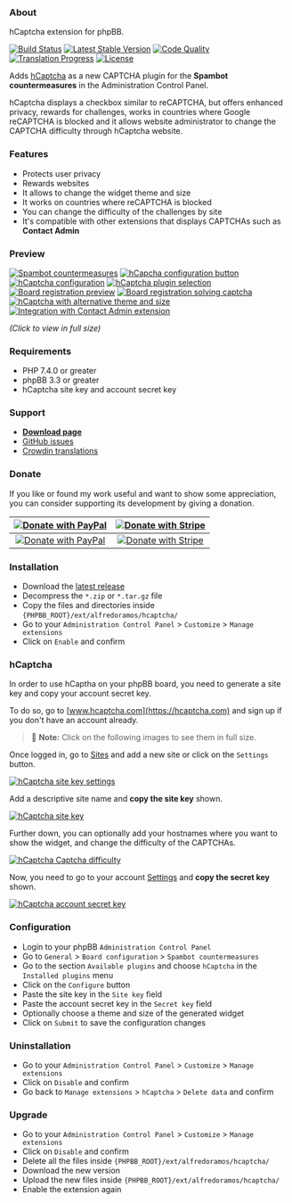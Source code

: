 ### About

hCaptcha extension for phpBB.

[![Build Status](https://img.shields.io/github/actions/workflow/status/AlfredoRamos/phpbb-ext-hcaptcha/ci.yml?style=flat-square)](https://github.com/AlfredoRamos/phpbb-ext-hcaptcha/actions)
[![Latest Stable Version](https://img.shields.io/github/tag/AlfredoRamos/phpbb-ext-hcaptcha.svg?label=stable&style=flat-square)](https://github.com/AlfredoRamos/phpbb-ext-hcaptcha/releases)
[![Code Quality](https://img.shields.io/codacy/grade/880e827356774dcf8348b803ff5b6855.svg?style=flat-square)](https://app.codacy.com/gh/AlfredoRamos/phpbb-ext-hcaptcha/dashboard)
[![Translation Progress](https://badges.crowdin.net/phpbb-ext-hcaptcha/localized.svg)](https://crowdin.com/project/phpbb-ext-hcaptcha)
[![License](https://img.shields.io/github/license/AlfredoRamos/phpbb-ext-hcaptcha.svg?style=flat-square)](https://raw.githubusercontent.com/AlfredoRamos/phpbb-ext-hcaptcha/master/license.txt)

Adds [hCaptcha](https://hcaptcha.com) as a new CAPTCHA plugin for the **Spambot countermeasures** in the Administration Control Panel.

hCaptcha displays a checkbox similar to reCAPTCHA, but offers enhanced privacy, rewards for challenges, works in countries where Google reCAPTCHA is blocked and it allows website administrator to change the CAPTCHA difficulty through hCaptcha website.

### Features

- Protects user privacy
- Rewards websites
- It allows to change the widget theme and size
- It works on countries where reCAPTCHA is blocked
- You can change the difficulty of the challenges by site
- It's compatible with other extensions that displays CAPTCHAs such as **Contact Admin**

### Preview

[![Spambot countermeasures](https://i.imgur.com/R4RcI3Qb.png)](https://i.imgur.com/R4RcI3Q.png)
[![hCapcha configuration button](https://i.imgur.com/C1eI18wb.png)](https://i.imgur.com/C1eI18w.png)
[![hCaptcha configuration](https://i.imgur.com/EmYYpkZb.png)](https://i.imgur.com/EmYYpkZ.png)
[![hCaptcha plugin selection](https://i.imgur.com/iEkJYkKb.png)](https://i.imgur.com/iEkJYkK.png)
[![Board registration preview](https://i.imgur.com/gZ3BSDRb.png)](https://i.imgur.com/gZ3BSDR.png)
[![Board registration solving captcha](https://i.imgur.com/GgPNhdub.png)](https://i.imgur.com/GgPNhdu.png)
[![hCaptcha with alternative theme and size](https://i.imgur.com/GIJUXfDb.png)](https://i.imgur.com/GIJUXfD.png)
[![Integration with Contact Admin extension](https://i.imgur.com/OodqnUob.png)](https://i.imgur.com/OodqnUo.png)

*(Click to view in full size)*

### Requirements

- PHP 7.4.0 or greater
- phpBB 3.3 or greater
- hCaptcha site key and account secret key

### Support

- [**Download page**](https://github.com/AlfredoRamos/phpbb-ext-hcaptcha/releases)
- [GitHub issues](https://github.com/AlfredoRamos/phpbb-ext-hcaptcha/issues)
- [Crowdin translations](https://crowdin.com/project/phpbb-ext-hcaptcha)

### Donate

If you like or found my work useful and want to show some appreciation, you can consider supporting its development by giving a donation.

|    [![Donate with PayPal](https://alfredoramos.mx/images/paypal.svg)](https://alfredoramos.mx/donate/)     |    [![Donate with Stripe](https://alfredoramos.mx/images/stripe.svg)](https://alfredoramos.mx/donate/)     |
| :--------------------------------------------------------------------------------------------------------: | :--------------------------------------------------------------------------------------------------------: |
| [![Donate with PayPal](https://alfredoramos.mx/images/donate_paypal.svg)](https://alfredoramos.mx/donate/) | [![Donate with Stripe](https://alfredoramos.mx/images/donate_stripe.svg)](https://alfredoramos.mx/donate/) |

### Installation

- Download the [latest release](https://github.com/AlfredoRamos/phpbb-ext-hcaptcha/releases)
- Decompress the `*.zip` or `*.tar.gz` file
- Copy the files and directories inside `{PHPBB_ROOT}/ext/alfredoramos/hcaptcha/`
- Go to your `Administration Control Panel` > `Customize` > `Manage extensions`
- Click on `Enable` and confirm

### hCaptcha

In order to use hCaptha on your phpBB board, you need to generate a site key and copy your account secret key.

To do so, go to [www.hcaptcha.com](https://hcaptcha.com) and sign up if you don't have an account already.

> :loudspeaker: **Note:** Click on the following images to see them in full size.

Once logged in, go to [Sites](https://dashboard.hcaptcha.com/sites) and add a new site or click on the `Settings` button.

[![hCaptcha site key settings](https://i.imgur.com/Iq5mGU3l.png)](https://i.imgur.com/Iq5mGU3.png)

Add a descriptive site name and **copy the site key** shown.

[![hCaptcha site key](https://i.imgur.com/u63owgPl.png)](https://i.imgur.com/u63owgP.png)

Further down, you can optionally add your hostnames where you want to show the widget, and change the difficulty of the CAPTCHAs.

[![hCaptcha Captcha difficulty](https://i.imgur.com/pINqYqcl.png)](https://i.imgur.com/pINqYqc.png)

Now, you need to go to your account [Settings](https://dashboard.hcaptcha.com/settings) and **copy the secret key** shown.

[![hCaptcha account secret key](https://i.imgur.com/nsdTHFul.png)](https://i.imgur.com/nsdTHFu.png)

### Configuration

- Login to your phpBB `Administration Control Panel`
- Go to `General` > `Board configuration` > `Spambot countermeasures`
- Go to the section `Available plugins` and choose `hCaptcha` in the `Installed plugins` menu
- Click on the `Configure` button
- Paste the site key in the `Site key` field
- Paste the account secret key in the `Secret key` field
- Optionally choose a theme and size of the generated widget
- Click on `Submit` to save the configuration changes

### Uninstallation

- Go to your `Administration Control Panel` > `Customize` > `Manage extensions`
- Click on `Disable` and confirm
- Go back to `Manage extensions` > `hCaptcha` > `Delete data` and confirm

### Upgrade

- Go to your `Administration Control Panel` > `Customize` > `Manage extensions`
- Click on `Disable` and confirm
- Delete all the files inside `{PHPBB_ROOT}/ext/alfredoramos/hcaptcha/`
- Download the new version
- Upload the new files inside `{PHPBB_ROOT}/ext/alfredoramos/hcaptcha/`
- Enable the extension again
